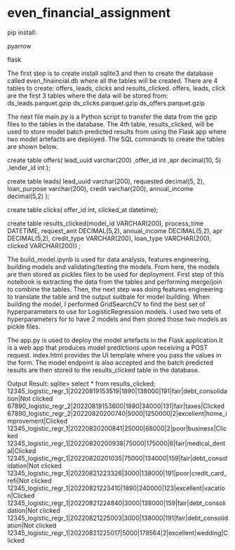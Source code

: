 # even_financial_assignment

pip install:

pyarrow

flask


The first step is to create install sqlite3 and then to create the database called even_finaincial.db where all the tables will be created. There are 4 tables to create: offers, leads, clicks and results_clicked. offers, leads, click are the first 3 tables where the data will be stored from: 
ds_leads.parquet.gzip
ds_clicks.parquet.gzip
ds_offers.parquet.gzip

The next file main.py is a Python script to transfer the data from the gzip files to the tables in the database. The 4th table, results_clicked, will be used to store model batch predicted results from using the Flask app where two model artefacts are deployed. The SQL commands to create the tables are shown below.


create table offers(
lead_uuid	   varchar(200)
,offer_id			int
,apr			decimal(10, 5)
,lender_id			int
);



create table leads(
lead_uuid  varchar(200),
requested	decimal(5, 2),
loan_purpose	varchar(200),
credit	varchar(200),
annual_income	decimal(5,2)
);


create table clicks(
offer_id	int,
clicked_at	datetime);



create table results_clicked(model_id VARCHAR(200),
process_time DATETIME,
request_amt DECIMAL(5,2),
annual_income DECIMAL(5,2),
apr DECIMAL(5,2),
credit_type VARCHAR(200),
loan_type VARCHAR(200),
clicked VARCHAR(200))
;


The build_model.ipynb is used for data analysis, features engineering, building models and validating/testing the models. From here, the models are then stored as pickles files to be used for deployment. First step of this notebook is extracting the data from the tables and performing merge/join to combine the tables. Then, the next step was doing features engineering to translate the table and the output suitbale for model building. When building the model, I performed GridSearchCV to find the best set of hyperparameters to use for LogisticRegression models. I used two sets of hyperparameters for to have 2 models and then stored those two models as pickle files.


The app.py is used to deploy the model artefacts in the Flask application.It is a web app that produces model predictions upon receiving a POST request. index.html provides the UI template where you pass the values in the form. The model endpoint is also accepted and the batch predicted results are then stored to the results_clicked table in the database. 



Output Result:
sqlite> select * from results_clicked;
12345_logistic_regr_1|20220819153519|1890|138000|191|fair|debt_consolidation|Not clicked
67890_logistic_regr_2|20220819153600|1890|34000|131|fair|taxes|Clicked
67890_logistic_regr_2|20220820200740|5000|1250000|2|excellent|home_improvement|Clicked
12345_logistic_regr_1|20220820200841|25000|68000|2|poor|business|Clicked
12345_logistic_regr_1|20220820200938|75000|175000|6|fair|medical_dental|Clicked
12345_logistic_regr_1|20220820201035|75000|134000|159|fair|debt_consolidation|Not clicked
12345_logistic_regr_1|20220821223326|3000|138000|191|poor|credit_card_refi|Not clicked
12345_logistic_regr_1|20220821223410|1890|240000|123|excellent|vacation|Clicked
12345_logistic_regr_1|20220821224840|3000|138000|159|fair|debt_consolidation|Not clicked
12345_logistic_regr_1|20220821225003|3000|138000|191|fair|debt_consolidation|Not clicked
12345_logistic_regr_1|20220821225017|5000|178564|2|excellent|wedding|Clicked
